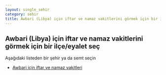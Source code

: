 ```yaml
---
layout: single_sehir
category: sehir
title: Awbari (Libya) için iftar ve namaz vakitlerini görmek için bir ilçe/eyalet seç
---
```



## Awbari (Libya) için iftar ve namaz vakitlerini görmek için bir ilçe/eyalet seç

Aşağıdaki listeden bir şehir ya da semt seçin


* [Awbari için iftar ve namaz vakitleri](/iftar.html?sehir=Awbari&ulke=Libya&state=Awbari)
